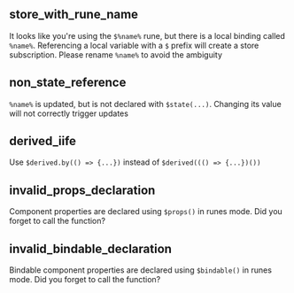 ## store_with_rune_name

It looks like you're using the `$%name%` rune, but there is a local binding called `%name%`. Referencing a local variable with a `$` prefix will create a store subscription. Please rename `%name%` to avoid the ambiguity

## non_state_reference

`%name%` is updated, but is not declared with `$state(...)`. Changing its value will not correctly trigger updates

## derived_iife

Use `$derived.by(() => {...})` instead of `$derived((() => {...})())`

## invalid_props_declaration

Component properties are declared using `$props()` in runes mode. Did you forget to call the function?

## invalid_bindable_declaration

Bindable component properties are declared using `$bindable()` in runes mode. Did you forget to call the function?
